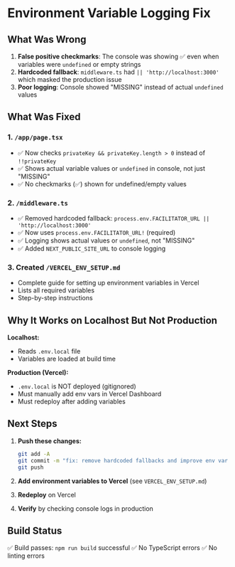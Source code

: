 # Environment Variable Logging Fix

## What Was Wrong

1. **False positive checkmarks**: The console was showing ✅ even when variables were `undefined` or empty strings
2. **Hardcoded fallback**: `middleware.ts` had `|| 'http://localhost:3000'` which masked the production issue
3. **Poor logging**: Console showed "MISSING" instead of actual `undefined` values

## What Was Fixed

### 1. `/app/page.tsx`
- ✅ Now checks `privateKey && privateKey.length > 0` instead of `!!privateKey`
- ✅ Shows actual variable values or `undefined` in console, not just "MISSING"
- ✅ No checkmarks (✅) shown for undefined/empty values

### 2. `/middleware.ts`
- ✅ Removed hardcoded fallback: `process.env.FACILITATOR_URL || 'http://localhost:3000'`
- ✅ Now uses `process.env.FACILITATOR_URL!` (required)
- ✅ Logging shows actual values or `undefined`, not "MISSING"
- ✅ Added `NEXT_PUBLIC_SITE_URL` to console logging

### 3. Created `/VERCEL_ENV_SETUP.md`
- Complete guide for setting up environment variables in Vercel
- Lists all required variables
- Step-by-step instructions

## Why It Works on Localhost But Not Production

**Localhost:**
- Reads `.env.local` file
- Variables are loaded at build time

**Production (Vercel):**
- `.env.local` is NOT deployed (gitignored)
- Must manually add env vars in Vercel Dashboard
- Must redeploy after adding variables

## Next Steps

1. **Push these changes:**
   ```bash
   git add -A
   git commit -m "fix: remove hardcoded fallbacks and improve env var logging"
   git push
   ```

2. **Add environment variables to Vercel** (see `VERCEL_ENV_SETUP.md`)

3. **Redeploy** on Vercel

4. **Verify** by checking console logs in production

## Build Status

✅ Build passes: `npm run build` successful
✅ No TypeScript errors
✅ No linting errors

